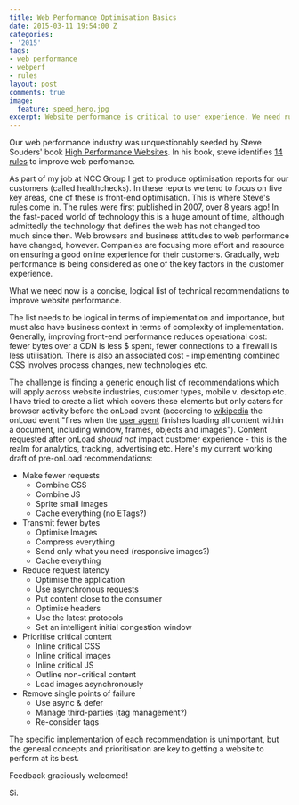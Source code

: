 ```yaml
---
title: Web Performance Optimisation Basics
date: 2015-03-11 19:54:00 Z
categories:
- '2015'
tags:
- web performance
- webperf
- rules
layout: post
comments: true
image:
  feature: speed_hero.jpg
excerpt: Website performance is critical to user experience. We need rules to make it easier.
---
```



Our web performance industry was unquestionably seeded by Steve Souders' book [High Performance Websites](http://shop.oreilly.com/product/9780596529307.do). In his book, steve identifies [14 rules](http://stevesouders.com/hpws/rules.php) to improve web perfomance.

As part of my job at NCC Group I get to produce optimisation reports for our customers (called healthchecks). In these reports we tend to focus on five key areas, one of these is front-end optimisation. This is where Steve's rules come in. The rules were first published in 2007, over 8 years ago! In the fast-paced world of technology this is a huge amount of time, although admittedly the technology that defines the web has not changed too much since then. Web browsers and business attitudes to web performance have changed, however. Companies are focusing more effort and resource on ensuring a good online experience for their customers. Gradually, web performance is being considered as one of the key factors in the customer experience.

What we need now is a concise, logical list of technical recommendations to improve website performance.

The list needs to be logical in terms of implementation and importance, but must also have business context in terms of complexity of implementation. Generally, improving front-end performance reduces operational cost: fewer bytes over a CDN is less $ spent, fewer connections to a firewall is less utilisation. There is also an associated cost - implementing combined CSS involves process changes, new technologies etc.

The challenge is finding a generic enough list of recommendations which will apply across website industries, customer types, mobile v. desktop etc. I have tried to create a list which covers these elements but only caters for browser activity before the onLoad event (according to [wikipedia](http://en.wikipedia.org/wiki/DOM_events) the onLoad event "fires when the [user agent](http://en.wikipedia.org/wiki/User_agent "User agent") finishes loading all content within a document, including window, frames, objects and images"). Content requested after onLoad _should not_ impact customer experience - this is the realm for analytics, tracking, advertising etc. Here's my current working draft of pre-onLoad recommendations:

*   Make fewer requests
    *   Combine CSS
    *   Combine JS
    *   Sprite small images
    *   Cache everything (no ETags?)
*   Transmit fewer bytes
    *   Optimise Images
    *   Compress everything
    *   Send only what you need (responsive images?)
    *   Cache everything
*   Reduce request latency
    *   Optimise the application
    *   Use asynchronous requests
    *   Put content close to the consumer
    *   Optimise headers
    *   Use the latest protocols
    *   Set an intelligent initial congestion window
*   Prioritise critical content
    *   Inline critical CSS
    *   Inline critical images
    *   Inline critical JS
    *   Outline non-critical content
    *   Load images asynchronously
*   Remove single points of failure
    *   Use async & defer
    *   Manage third-parties (tag management?)
    *   Re-consider <link src> tags

The specific implementation of each recommendation is unimportant, but the general concepts and prioritisation are key to getting a website to perform at its best.

Feedback graciously welcomed!

Si.
